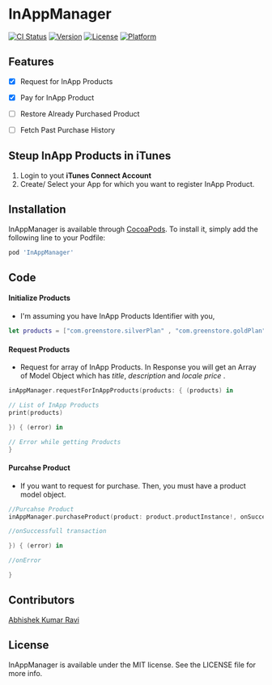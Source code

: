 # InAppManager

[![CI Status](http://img.shields.io/travis/greenSyntax/InAppManager.svg?style=flat)](https://travis-ci.org/greenSyntax/InAppManager)
[![Version](https://img.shields.io/cocoapods/v/InAppManager.svg?style=flat)](http://cocoapods.org/pods/InAppManager)
[![License](https://img.shields.io/cocoapods/l/InAppManager.svg?style=flat)](http://cocoapods.org/pods/InAppManager)
[![Platform](https://img.shields.io/cocoapods/p/InAppManager.svg?style=flat)](http://cocoapods.org/pods/InAppManager)

## Features

- [x] Request for InApp Products
- [x] Pay for InApp Product
- [ ] Restore Already Purchased Product
- [ ] Fetch Past Purchase History


## Steup InApp Products in iTunes

1. Login to yout **iTunes Connect Account**
2. Create/ Select your App for which you want to register InApp Product.

## Installation

InAppManager is available through [CocoaPods](http://cocoapods.org). To install
it, simply add the following line to your Podfile:

```ruby
pod 'InAppManager'
```

## Code

#### **Initialize Products**
+ I'm assuming you have InApp Products Identifier with you,

```swift
let products = ["com.greenstore.silverPlan" , "com.greenstore.goldPlan", "com.greenstore.platinumPlan"]
```

#### **Request Products**
+ Request for array of InApp Products. In Response you will get an Array of Model Object which has *title*, *description* and *locale price* .

```swift
inAppManager.requestForInAppProducts(products: { (products) in

// List of InApp Products
print(products)

}) { (error) in

// Error while getting Products
}
```

#### **Purcahse Product**
+ If you want to request for purchase. Then, you must have a product model object.

```swift
//Purcahse Product
inAppManager.purchaseProduct(product: product.productInstance!, onSuccess: { (transaction) in

//onSuccessfull transaction

}) { (error) in

//onError

}

```


## Contributors

[Abhishek Kumar Ravi](https://greensyntax.co.in)

## License

InAppManager is available under the MIT license. See the LICENSE file for more info.
